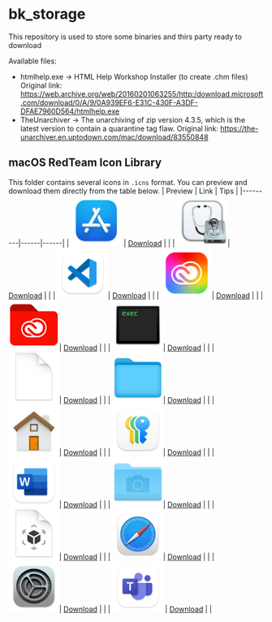 # bk_storage
This repository is used to store some binaries and thirs party ready to download

Available files:
 - htmlhelp.exe -> HTML Help Workshop Installer (to create .chm files)
                   Original link: https://web.archive.org/web/20160201063255/http:/download.microsoft.com/download/0/A/9/0A939EF6-E31C-430F-A3DF-DFAE7960D564/htmlhelp.exe
 - TheUnarchiver -> The unarchiving of zip version 4.3.5, which is the latest version to contain a quarantine tag flaw.
                   Original link: https://the-unarchiver.en.uptodown.com/mac/download/83550848

## macOS RedTeam Icon Library

This folder contains several icons in `.icns` format. You can preview and download them directly from the table below.
| Preview | Link | Tips |
|---------|------|------|
| <img src="macos-icon/preview/appstore.png" width="100" height="100" /> | [Download](https://raw.githubusercontent.com/bk_storage/macos-icons/main/appstore.icns) | |
| <img src="macos-icon/preview/archiveutility.png" width="100" height="100" />| [Download](https://raw.githubusercontent.com/bk_storage/macos-icons/main/archiveutility.icns) |  |
| <img src="macos-icon/preview/Code.png" width="100" height="100" />| [Download](https://raw.githubusercontent.com/bk_storage/macos-icons/main/Code.icns) |  |
| <img src="macos-icon/preview/CreativeCloudApp.png" width="100" height="100" />| [Download](https://raw.githubusercontent.com/bk_storage/macos-icons/main/CreativeCloudApp.icns) |  |
| <img src="macos-icon/preview/creativefolder.png" width="100" height="100" />| [Download](https://raw.githubusercontent.com/bk_storage/macos-icons/main/creativefolder.icns) |  |
| <img src="macos-icon/preview/ExecutableBinaryIcon.png" width="100" height="100" />| [Download](https://raw.githubusercontent.com/bk_storage/macos-icons/main/ExecutableBinaryIcon.icns) |  |
| <img src="macos-icon/preview/GenericDocumentIcon.png" width="100" height="100" />| [Download](https://raw.githubusercontent.com/bk_storage/macos-icons/main/GenericDocumentIcon.icns) |  |
| <img src="macos-icon/preview/GenericFolder.png" width="100" height="100" />| [Download](https://raw.githubusercontent.com/bk_storage/macos-icons/main/GenericFolder.icns) |  |
| <img src="macos-icon/preview/HomeFolderIcon.png" width="100" height="100" />| [Download](https://raw.githubusercontent.com/bk_storage/macos-icons/main/HomeFolderIcon.icns) |  |
| <img src="macos-icon/preview/key.png" width="100" height="100" />| [Download](https://raw.githubusercontent.com/bk_storage/macos-icons/main/key.icns) |  |
| <img src="macos-icon/preview/MSWD.png" width="100" height="100" />| [Download](https://raw.githubusercontent.com/bk_storage/macos-icons/main/MSWD.icns) |  |
| <img src="macos-icon/preview/PicturesFolderIcon.png" width="100" height="100" />| [Download](https://raw.githubusercontent.com/bk_storage/macos-icons/main/PicturesFolderIcon.icns) |  |
| <img src="macos-icon/preview/RealityFile.png" width="100" height="100" />| [Download](https://raw.githubusercontent.com/bk_storage/macos-icons/main/RealityFile.icns) |  |
| <img src="macos-icon/preview/safari.png" width="100" height="100" />| [Download](https://raw.githubusercontent.com/bk_storage/macos-icons/main/safari.icns) |  |
| <img src="macos-icon/preview/settings.png" width="100" height="100" />| [Download](https://raw.githubusercontent.com/bk_storage/macos-icons/main/settings.icns) |  |
| <img src="macos-icon/preview/teams.png" width="100" height="100" /> | [Download](https://raw.githubusercontent.com/bk_storage/macos-icons/main/teams.icns) |  |

